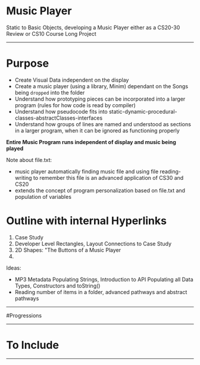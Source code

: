 # Music Player
Static to Basic Objects, developing a Music Player either as a CS20-30 Review or CS10 Course Long Project

---

# Purpose
- Create Visual Data independent on the display
- Create a music player (using a library, Minim) dependant on the Songs being ```dropped``` into the folder
- Understand how prototyping pieces can be incorporated into a larger program (rules for how code is read by compiler)
- Understand how pseudocode fits into static-dynamic-procedural-classes-abstractClasses-interfaces
- Understand how groups of lines are named and understood as sections in a larger program, when it can be ignored as functioning properly

**Entire Music Program runs independent of display and music being played**

Note about file.txt:
- music player automatically finding music file and using file reading-writing to remember this file is an advanced application of CS30 and CS20
- extends the concept of program personalization based on file.txt and population of variables

# Outline with internal Hyperlinks
1. Case Study
2. Developer Level Rectangles, Layout Connections to Case Study
3. 2D Shapes: "The Buttons of a Music Player
4. 

Ideas:
- MP3 Metadata Populating Strings, Introduction to API Populating all Data Types, Constructors and toString()
- Reading number of items in a folder, advanced pathways and abstract pathways

---

#Progressions

---

# To Include

---
